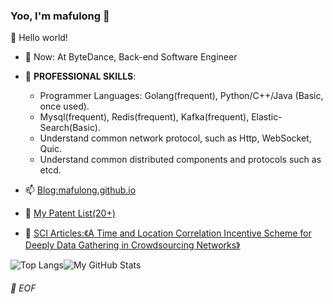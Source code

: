 ### Yoo, I'm mafulong 👋

🎊 Hello world!

- 🔭 Now: At ByteDance, Back-end Software Engineer 
- 🌱 **PROFESSIONAL SKILLS**:
  - Programmer Languages: Golang(frequent), Python/C++/Java (Basic, once used).
  - Mysql(frequent), Redis(frequent), Kafka(frequent), Elastic-Search(Basic).
  - Understand common network protocol, such as Http, WebSocket, Quic.
  - Understand common distributed components and protocols such as etcd.

- 📫 [Blog:mafulong.github.io](https://mafulong.github.io)
- 📝 [My Patent List(20+)](https://github.com/mafulong/mafulong/blob/main/files/zhuanli.csv)
- 📝 [SCI Articles:《A Time and Location Correlation Incentive Scheme for Deeply Data Gathering in Crowdsourcing Networks》](https://www.hindawi.com/journals/wcmc/2018/8052620/)

![Top Langs](https://github-readme-stats.vercel.app/api/top-langs/?username=lucifer1004&layout=compact)![My GitHub Stats](https://github-readme-stats.vercel.app/api?username=mafulong&theme=vue&show_icons=true)



###### 💾 EOF



